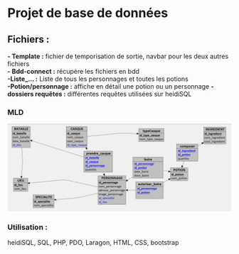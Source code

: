 # Projet de base de données

## Fichiers : 
**- Template :** fichier de temporisation de sortie, navbar pour les deux autres fichiers  
**- Bdd-connect :** récupère les fichiers en bdd  
**-Liste_... :** Liste de tous les personnages et toutes les potions   
**-Potion/personnage :** affiche en détail une potion ou un personnage
**-dossiers requêtes :** différentes requêtes utilisées sur heidiSQL

### MLD
![Image](MLD.png)

### Utilisation :  
heidiSQL, SQL, PHP, PDO, Laragon, HTML, CSS, bootstrap
